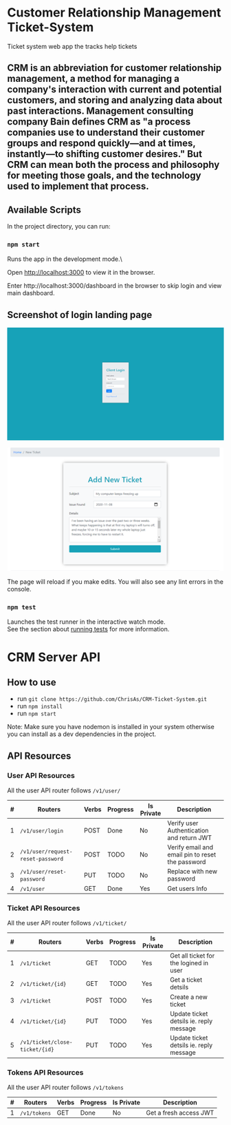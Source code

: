 # Customer Relationship Management Ticket-System

Ticket system web app the tracks help tickets




## CRM is an abbreviation for customer relationship management, a method for managing a company's interaction with current and potential customers, and storing and analyzing data about past interactions. Management consulting company Bain defines CRM as "a process companies use to understand their customer groups and respond quickly—and at times, instantly—to shifting customer desires." But CRM can mean both the process and philosophy for meeting those goals, and the technology used to implement that process.


## Available Scripts

In the project directory, you can run:

### `npm start`

Runs the app in the development mode.\

Open [http://localhost:3000](http://localhost:3000) to view it in the browser.

Enter http://localhost:3000/dashboard in the browser to skip login and view main dashboard.

## Screenshot of login landing page
<p align="center">
 <img src="src/assets/img/gitHubPreview.png" />
</p>


<p align="center">
 <img src="src/assets/img/gitHubPreview3.png" />
</p>
The page will reload if you make edits.
You will also see any lint errors in the console.

### `npm test`

Launches the test runner in the interactive watch mode.\
See the section about [running tests](https://facebook.github.io/create-react-app/docs/running-tests) for more information.

# CRM Server API

## How to use

- run `git clone https://github.com/ChrisAs/CRM-Ticket-System.git`
- run `npm install`
- run `npm start`

Note: Make sure you have nodemon is installed in your system otherwise you can install as a dev dependencies in the project.

## API Resources

### User API Resources

All the user API router follows `/v1/user/`

| #   | Routers                           | Verbs | Progress | Is Private | Description                                      |
| --- | --------------------------------- | ----- | -------- | ---------- | ------------------------------------------------ |
| 1   | `/v1/user/login`                  | POST  | Done     | No         | Verify user Authentication and return JWT        |
| 2   | `/v1/user/request-reset-password` | POST  | TODO     | No         | Verify email and email pin to reset the password |
| 3   | `/v1/user/reset-password`         | PUT   | TODO     | No         | Replace with new password                        |
| 4   | `/v1/user`                        | GET   | Done     | Yes        | Get users Info                                   |

### Ticket API Resources

All the user API router follows `/v1/ticket/`

| #   | Routers                        | Verbs | Progress | Is Private | Description                             |
| --- | ------------------------------ | ----- | -------- | ---------- | --------------------------------------- |
| 1   | `/v1/ticket`                   | GET   | TODO     | Yes        | Get all ticket for the logined in user  |
| 2   | `/v1/ticket/{id}`              | GET   | TODO     | Yes        | Get a ticket detsils                    |
| 3   | `/v1/ticket`                   | POST  | TODO     | Yes        | Create a new ticket                     |
| 4   | `/v1/ticket/{id}`              | PUT   | TODO     | Yes        | Update ticket detsils ie. reply message |
| 5   | `/v1/ticket/close-ticket/{id}` | PUT   | TODO     | Yes        | Update ticket detsils ie. reply message |

### Tokens API Resources

All the user API router follows `/v1/tokens`

| #   | Routers      | Verbs | Progress | Is Private | Description            |
| --- | ------------ | ----- | -------- | ---------- | ---------------------- |
| 1   | `/v1/tokens` | GET   | Done     | No         | Get a fresh access JWT |

